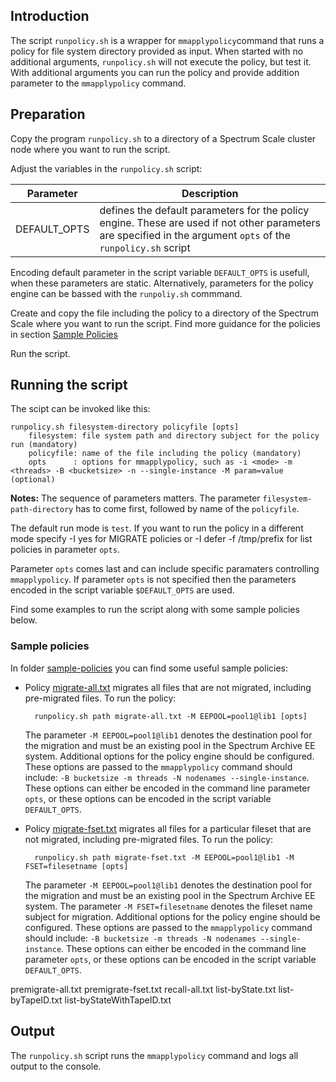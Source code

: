 ## Introduction

The script `runpolicy.sh` is a wrapper for `mmapplypolicy`command that runs a policy for file system directory provided as input. When started with no additional arguments, `runpolicy.sh` will not execute the policy, but test it. With additional arguments you can run the policy and provide addition parameter to the `mmapplypolicy` command. 


## Preparation

Copy the program `runpolicy.sh` to a directory of a Spectrum Scale cluster node where you want to run the script.


Adjust the variables in the `runpolicy.sh` script:

| Parameter | Description |
| ----------|-------------|
| DEFAULT_OPTS | defines the default parameters for the policy engine. These are used if not other parameters are specified in the argument `opts` of the `runpolicy.sh` script |

Encoding default parameter in the script variable `DEFAULT_OPTS` is usefull, when these parameters are static. Alternatively, parameters for the policy engine can be bassed with the `runpoliy.sh` commmand. 


Create and copy the file including the policy to a directory of the Spectrum Scale where you want to run the script. Find more guidance for the policies in section [Sample Policies](#Sample-policies)

Run the script. 


## Running the script

The scipt can be invoked like this: 

	runpolicy.sh filesystem-directory policyfile [opts]
		filesystem: file system path and directory subject for the policy run (mandatory)
		policyfile: name of the file including the policy (mandatory)
        opts      : options for mmapplypolicy, such as -i <mode> -m <threads> -B <bucketsize> -n --single-instance -M param=value (optional)

**Notes:**
The sequence of parameters matters. The parameter `filesystem-path-directory` has to come first, followed by name of the `policyfile`. 

The default run mode is `test`. If you want to run the policy in a different mode specify -I yes for MIGRATE policies or -I defer -f /tmp/prefix for list policies in parameter `opts`. 

Parameter `opts` comes last and can include specific paramaters controlling `mmapplypolicy`. If parameter `opts` is not specified then the parameters encoded in the script variable `$DEFAULT_OPTS` are used. 

Find some examples to run the script along with some sample policies below. 


### Sample policies

In folder [sample-policies](../sample-policies/) you can find some useful sample policies:

- Policy [migrate-all.txt](../sample-policies/migrate-all.txt) migrates all files that are not migrated, including pre-migrated files. To run the policy:


		runpolicy.sh path migrate-all.txt -M EEPOOL=pool1@lib1 [opts]

  
   The parameter `-M EEPOOL=pool1@lib1` denotes the destination pool for the migration and must be an existing pool in the Spectrum Archive EE system. Additional options for the policy engine should be configured. These options are passed to the `mmapplypolicy` command should include: `-B bucketsize -m threads -N nodenames --single-instance`. These options can either be encoded in the command line parameter `opts`, or these options can be encoded in the script variable `DEFAULT_OPTS`.


- Policy [migrate-fset.txt](../sample-policies/migrate-fset.txt) migrates all files for a particular fileset that are not migrated, including pre-migrated files. To run the policy:

	
		runpolicy.sh path migrate-fset.txt -M EEPOOL=pool1@lib1 -M FSET=filesetname [opts]

  
   The parameter `-M EEPOOL=pool1@lib1` denotes the destination pool for the migration and must be an existing pool in the Spectrum Archive EE system. The parameter `-M FSET=filesetname` denotes the fileset name subject for migration. Additional options for the policy engine should be configured. These options are passed to the `mmapplypolicy` command should include: `-B bucketsize -m threads -N nodenames --single-instance`. These options can either be encoded in the command line parameter `opts`, or these options can be encoded in the script variable `DEFAULT_OPTS`.
   
   
premigrate-all.txt
premigrate-fset.txt
recall-all.txt
list-byState.txt
list-byTapeID.txt
list-byStateWithTapeID.txt


## Output

The `runpolicy.sh` script runs the `mmapplypolicy` command and logs all output to the console. 
